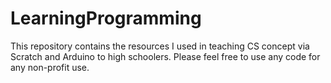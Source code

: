LearningProgramming
===================
This repository contains the resources I used in teaching CS concept via Scratch and Arduino to high schoolers.
Please feel free to use any code for any non-profit use.
